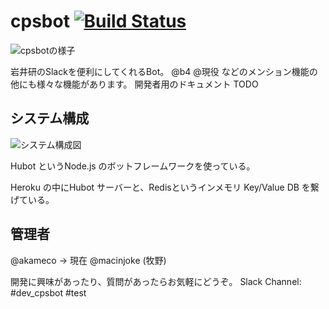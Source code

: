 # cpsbot [![Build Status](https://travis-ci.org/cpslab/cpsbot.svg?branch=master)](https://travis-ci.org/cpslab/cpsbot)

![cpsbotの様子](https://i.gyazo.com/a9198dd7b4b6e9c6e08c24a6e03b02fa.png)

岩井研のSlackを便利にしてくれるBot。 @b4 @現役 などのメンション機能の他にも様々な機能があります。
開発者用のドキュメント TODO

## システム構成
![システム構成図](https://raw.githubusercontent.com/wiki/cpslab/cpsbot/cpslab_system.png)

Hubot というNode.js のボットフレームワークを使っている。

Heroku の中にHubot サーバーと、Redisというインメモリ Key/Value DB を繋げている。 

## 管理者
@akameco -> 現在 @macinjoke (牧野)

開発に興味があったり、質問があったらお気軽にどうぞ。
Slack Channel: #dev_cpsbot #test
